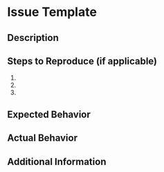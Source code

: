 # Issue Template

## Description

<!-- Clearly describe the issue or suggestion -->

## Steps to Reproduce (if applicable)

1. 
2. 
3. 

## Expected Behavior

<!-- What did you expect to happen? -->

## Actual Behavior

<!-- What actually happened? -->

## Additional Information

<!-- Add any other context, logs, or screenshots here -->
